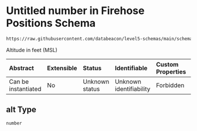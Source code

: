 # Untitled number in Firehose Positions Schema

```txt
https://raw.githubusercontent.com/databeacon/level5-schemas/main/schemas/firehose/positions.schema.json#/properties/alt
```

Altitude in feet (MSL)

| Abstract            | Extensible | Status         | Identifiable            | Custom Properties | Additional Properties | Access Restrictions | Defined In                                                                                 |
| :------------------ | :--------- | :------------- | :---------------------- | :---------------- | :-------------------- | :------------------ | :----------------------------------------------------------------------------------------- |
| Can be instantiated | No         | Unknown status | Unknown identifiability | Forbidden         | Allowed               | none                | [positions.schema.json\*](../../out/firehose/positions.schema.json "open original schema") |

## alt Type

`number`
